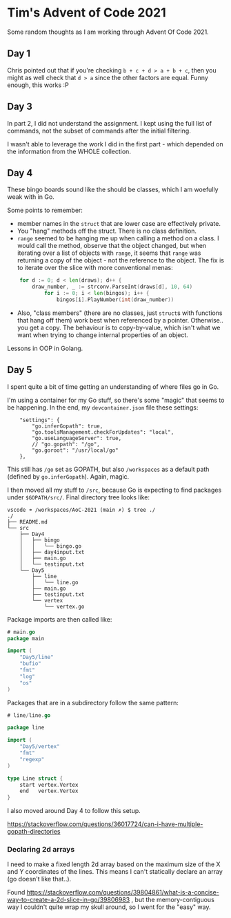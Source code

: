 # Tim's Advent of Code 2021

Some random thoughts as I am working through Advent Of Code 2021.

## Day 1

Chris pointed out that if you're checking `b + c + d > a + b + c`, then you might as well check that `d > a` since the other factors are equal. Funny enough, this works :P

## Day 3

In part 2, I did not understand the assignment. I kept using the full list of commands, not the subset of commands after the initial filtering.

I wasn't able to leverage the work I did in the first part - which depended on the information from the WHOLE collection.

## Day 4

These bingo boards sound like the should be classes, which I am woefully weak with in Go.

Some points to remember:
- member names in the `struct` that are lower case are effectively private.
- You "hang" methods off the struct. There is no class definition.
- `range` seemed to be hanging me up when calling a method on a class.  I would call the method, observe that the object changed, but when iterating over a list of objects with `range`, it seems that `range` was returning a copy of the object - not the reference to the object.  The fix is to iterate over the slice with more conventional menas:

```go
	for d := 0; d < len(draws); d++ {
		draw_number, _ := strconv.ParseInt(draws[d], 10, 64)
			for i := 0; i < len(bingos); i++ {
				bingos[i].PlayNumber(int(draw_number))
```
- Also, "class members" (there are no classes, just `struct`s with functions that hang off them) work best when referenced by a pointer.  Otherwise..  you get a copy. The behaviour is to copy-by-value, which isn't what we want when trying to change internal properties of an object.

Lessons in OOP in Golang.

## Day 5

I spent quite a bit of time getting an understanding of where files go in Go.

I'm using a container for my Go stuff, so there's some "magic" that seems to be happening.  In the end, my `devcontainer.json` file these settings:

```
	"settings": {
		"go.inferGopath": true,
		"go.toolsManagement.checkForUpdates": "local",
		"go.useLanguageServer": true,
		// "go.gopath": "/go",
		"go.goroot": "/usr/local/go"
	},
```

This still has `/go` set as GOPATH, but also `/workspaces` as a default path (defined by `go.inferGopath`).  Again, magic.

I then moved all my stuff to `/src`, because Go is expecting to find packages under `$GOPATH/src/`.  Final directory tree looks like:
```
vscode ➜ /workspaces/AoC-2021 (main ✗) $ tree ./
./
├── README.md
└── src
    ├── Day4
    │   ├── bingo
    │   │   └── bingo.go
    │   ├── day4input.txt
    │   ├── main.go
    │   └── testinput.txt
    └── Day5
        ├── line
        │   └── line.go
        ├── main.go
        ├── testinput.txt
        └── vertex
            └── vertex.go
```

Package imports are then called like:

```go
# main.go
package main

import (
	"Day5/line"
	"bufio"
	"fmt"
	"log"
	"os"
)
```

Packages that are in a subdirectory follow the same pattern:
```go
# line/line.go

package line

import (
	"Day5/vertex"
	"fmt"
	"regexp"
)

type Line struct {
	start vertex.Vertex
	end   vertex.Vertex
}
```

I also moved around Day 4 to follow this setup.

https://stackoverflow.com/questions/36017724/can-i-have-multiple-gopath-directories

### Declaring 2d arrays
I need to make a fixed length 2d array based on the maximum size of the X and Y coordinates of the lines.  This means I can't statically declare an array (go doesn't like that..).

Found https://stackoverflow.com/questions/39804861/what-is-a-concise-way-to-create-a-2d-slice-in-go/39806983 , but the memory-contiguous way I couldn't quite wrap my skull around, so I went for the "easy" way.


